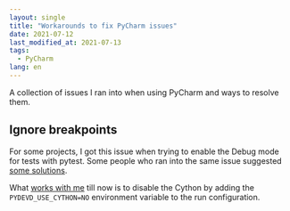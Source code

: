```yaml
---
layout: single
title: "Workarounds to fix PyCharm issues"
date: 2021-07-12
last_modified_at: 2021-07-13
tags:
  - PyCharm
lang: en
---
```


A collection of issues I ran into when using PyCharm and ways to resolve them.

## Ignore breakpoints

For some projects, I got this issue when trying to enable the Debug mode for tests with pytest. Some people who ran into the same issue suggested [some solutions](https://intellij-support.jetbrains.com/hc/en-us/community/posts/360008107400-PyCharm-2020-1-not-stopping-on-breakpoints-anymore).

What [works with me](https://youtrack.jetbrains.com/issue/PY-42679) till now is to disable the Cython by adding the `PYDEVD_USE_CYTHON=NO` environment variable to the run configuration.
